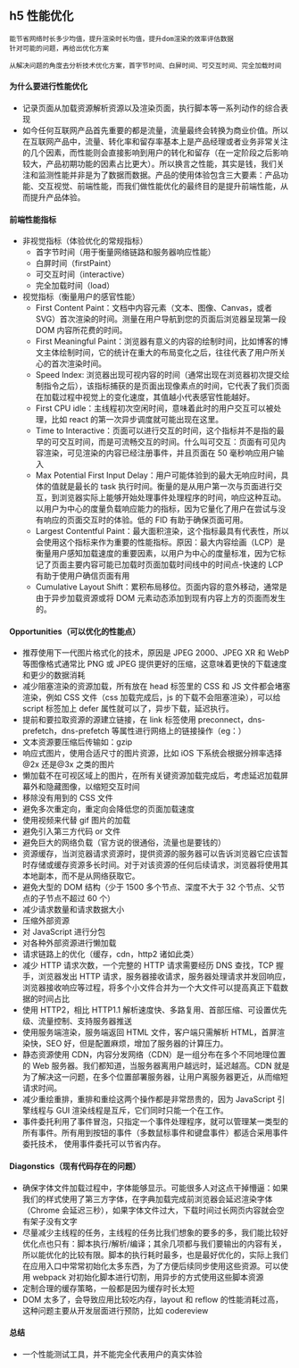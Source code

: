 ## h5 性能优化

```
能节省网络时长多少均值，提升渲染时长均值，提升dom渲染的效率评估数据
针对可能的问题，再给出优化方案

从解决问题的角度去分析技术优化方案，首字节时间、白屏时间、可交互时间、完全加载时间

```

#### 为什么要进行性能优化

- 记录页面从加载资源解析资源以及渲染页面，执行脚本等一系列动作的综合表现
- 如今任何互联网产品首先重要的都是流量，流量最终会转换为商业价值。所以在互联网产品中，流量、转化率和留存率基本上是产品经理或者业务非常关注的几个因素，而性能则会直接影响到用户的转化和留存（在一定阶段之后影响较大，产品初期功能的因素占比更大）。所以换言之性能，其实是钱，我们关注和监测性能并非是为了数据而数据。产品的使用体验包含三大要素：产品功能、交互视觉、前端性能，而我们做性能优化的最终目的是提升前端性能，从而提升产品体验。

#### 前端性能指标

- 非视觉指标（体验优化的常规指标）
  - 首字节时间（用于衡量网络链路和服务器响应性能）
  - 白屏时间（firstPaint）
  - 可交互时间（interactive）
  - 完全加载时间（load）
- 视觉指标（衡量用户的感官性能）
  - First Content Paint：文档中内容元素（文本、图像、Canvas，或者 SVG）首次渲染的时间。测量在用户导航到您的页面后浏览器呈现第一段 DOM 内容所花费的时间。
  - First Meaningful Paint：浏览器有意义的内容的绘制时间，比如博客的博文主体绘制时间，它的统计在重大的布局变化之后，往往代表了用户所关心的首次渲染时间。
  - Speed Index: 浏览器出现可视内容的时间（通常出现在浏览器初次提交绘制指令之后），该指标捕获的是页面出现像素点的时间，它代表了我们页面在加载过程中视觉上的变化速度，其值越小代表感官性能越好。
  - First CPU idle：主线程初次空闲时间，意味着此时的用户交互可以被处理，比如 react 的第一次异步调度就可能出现在这里。
  - Time to Interactive：页面可以进行交互的时间，这个指标并不是指的最早的可交互时间，而是可流畅交互的时间。什么叫可交互：页面有可见内容渲染，可见渲染的内容已经注册事件，并且页面在 50 毫秒响应用户输入
  - Max Potential First Input Delay：用户可能体验到的最大无响应时间，具体的值就是最长的 task 执行时间。衡量的是从用户第一次与页面进行交互，到浏览器实际上能够开始处理事件处理程序的时间，响应这种互动。以用户为中心的度量负载响应能力的指标，因为它量化了用户在尝试与没有响应的页面交互时的体验。低的 FID 有助于确保页面可用。
  - Largest Contentful Paint：最大面积渲染，这个指标最具有代表性，所以会使用这个指标来作为重要的性能指标。原因：最大内容绘画（LCP）是衡量用户感知加载速度的重要因素，以用户为中心的度量标准，因为它标记了页面主要内容可能已加载时页面加载时间线中的时间点-快速的 LCP 有助于使用户确信页面有用
  - Cumulative Layout Shift：累积布局移位。页面内容的意外移动，通常是由于异步加载资源或将 DOM 元素动态添加到现有内容上方的页面而发生的。

#### Opportunities（可以优化的性能点）

- 推荐使用下一代图片格式化的技术，原因是 JPEG 2000、JPEG XR 和 WebP 等图像格式通常比 PNG 或 JPEG 提供更好的压缩，这意味着更快的下载速度和更少的数据消耗
- 减少阻塞渲染的资源加载，所有放在 head 标签里的 CSS 和 JS 文件都会堵塞渲染，例如 CSS 文件（css 加载完成后，js 的下载不会阻塞渲染），可以给 script 标签加上 defer 属性就可以了，异步下载，延迟执行。
- 提前和要拉取资源的源建立链接，在 link 标签使用 preconnect，dns-prefetch，dns-prefetch 等属性进行网络上的链接操作（eg：<link ref="preconnect" href="my.cdn.com">）
- 文本资源要压缩后传输如：gzip
- 响应式图片，使用合适尺寸的图片资源，比如 iOS 下系统会根据分辨率选择@2x 还是@3x 之类的图片
- 懒加载不在可视区域上的图片，在所有关键资源加载完成后，考虑延迟加载屏幕外和隐藏图像，以缩短交互时间
- 移除没有用到的 CSS 文件
- 避免多次重定向，重定向会降低您的页面加载速度
- 使用视频来代替 gif 图片的加载
- 避免引入第三方代码 or 文件
- 避免巨大的网络负载（官方说的很通俗，流量也是要钱的）
- 资源缓存，当浏览器请求资源时，提供资源的服务器可以告诉浏览器它应该暂时存储或缓存资源多长时间。对于对该资源的任何后续请求，浏览器将使用其本地副本，而不是从网络获取它。
- 避免大型的 DOM 结构（少于 1500 多个节点、深度不大于 32 个节点、父节点的子节点不超过 60 个）
- 减少请求数量和请求数据大小
- 压缩外部资源
- 对 JavaScript 进行分包
- 对各种外部资源进行懒加载
- 请求链路上的优化（缓存，cdn，http2 诸如此类）
- 减少 HTTP 请求次数，一个完整的 HTTP 请求需要经历 DNS 查找，TCP 握手，浏览器发出 HTTP 请求，服务器接收请求，服务器处理请求并发回响应，浏览器接收响应等过程，将多个小文件合并为一个大文件可以提高真正下载数据的时间占比
- 使用 HTTP2，相比 HTTP1.1 解析速度快、多路复用、首部压缩、可设置优先级、流量控制、支持服务器推送
- 使用服务端渲染，服务端返回 HTML 文件，客户端只需解析 HTML，首屏渲染快，SEO 好，但是配置麻烦，增加了服务器的计算压力。
- 静态资源使用 CDN，内容分发网络（CDN）是一组分布在多个不同地理位置的 Web 服务器。我们都知道，当服务器离用户越远时，延迟越高。CDN 就是为了解决这一问题，在多个位置部署服务器，让用户离服务器更近，从而缩短请求时间。
- 减少重绘重排，重排和重绘这两个操作都是非常昂贵的，因为 JavaScript 引擎线程与 GUI 渲染线程是互斥，它们同时只能一个在工作。
- 事件委托利用了事件冒泡，只指定一个事件处理程序，就可以管理某一类型的所有事件。所有用到按钮的事件（多数鼠标事件和键盘事件）都适合采用事件委托技术， 使用事件委托可以节省内存。

#### Diagonstics（现有代码存在的问题）

- 确保字体文件加载过程中，字体能够显示。可能很多人对这点干掉懵逼：如果我们的样式使用了第三方字体，在字典加载完成前浏览器会延迟渲染字体（Chrome 会延迟三秒），如果字体文件过大，下载时间过长网页内容就会空有架子没有文字
- 尽量减少主线程的任务，主线程的任务比我们想象的要多的多，我们能比较好优化点也只有：脚本执行/解析/编译；其余几项都与我们要输出的内容有关，所以能优化的比较有限。脚本的执行耗时最多，也是最好优化的，实际上我们在应用入口中常常初始化太多东西，为了方便后续同步使用这些资源。可以使用 webpack 对初始化脚本进行切割，用异步的方式使用这些脚本资源
- 定制合理的缓存策略，一般都是因为缓存时长太短
- DOM 太多了，会导致应用比较吃内存，layout 和 reflow 的性能消耗过高，这种问题主要从开发层面进行预防，比如 codereview

#### 总结

- 一个性能测试工具，并不能完全代表用户的真实体验

